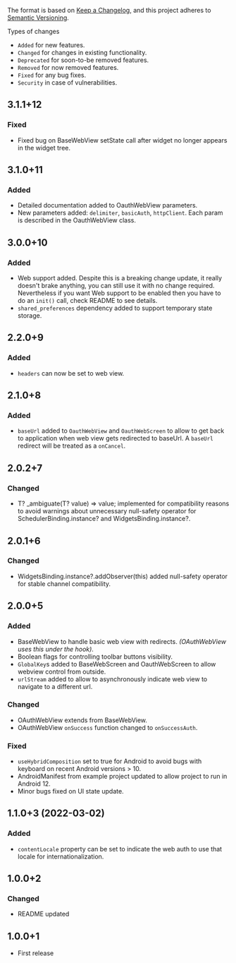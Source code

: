 The format is based on [Keep a Changelog](https://keepachangelog.com/en/1.0.0/),
and this project adheres to [Semantic Versioning](https://semver.org/spec/v2.0.0.html).

Types of changes
- `Added` for new features.
- `Changed` for changes in existing functionality.
- `Deprecated` for soon-to-be removed features.
- `Removed` for now removed features.
- `Fixed` for any bug fixes.
- `Security` in case of vulnerabilities.

## 3.1.1+12
### Fixed
- Fixed bug on BaseWebView setState call after widget no longer appears in the widget tree.

## 3.1.0+11
### Added
- Detailed documentation added to OauthWebView parameters.
- New parameters added: `delimiter`, `basicAuth`, `httpClient`. Each param is described in the OauthWebView class. 

## 3.0.0+10
### Added
- Web support added. Despite this is a breaking change update, it really doesn't brake anything, you can still use it with no change required. Nevertheless if you want Web support to be enabled then you have to do an `init()` call, check README to see details.   
- `shared_preferences` dependency added to support temporary state storage.

## 2.2.0+9
### Added
- `headers` can now be set to web view.

## 2.1.0+8
### Added
- `baseUrl` added to `OauthWebView` and `OauthWebScreen` to allow to get back to application when web view gets redirected to baseUrl. A `baseUrl` redirect will be treated as a `onCancel`.

## 2.0.2+7
### Changed
- T? _ambiguate<T>(T? value) => value; implemented for compatibility reasons to avoid warnings about unnecessary null-safety operator for SchedulerBinding.instance? and WidgetsBinding.instance?.

## 2.0.1+6
### Changed
- WidgetsBinding.instance?.addObserver(this) added null-safety operator for stable channel compatibility.

## 2.0.0+5
### Added
- BaseWebView to handle basic web view with redirects. *(OAuthWebView uses this under the hook)*.
- Boolean flags for controlling toolbar buttons visibility.
- `GlobalKey`s added to BaseWebScreen and OauthWebScreen to allow webview control from outside.
- `urlStream` added to allow to asynchronously indicate web view to navigate to a different url.

### Changed
- OAuthWebView extends from BaseWebView.
- OAuthWebView `onSuccess` function changed to `onSuccessAuth`.

### Fixed
- `useHybridComposition` set to true for Android to avoid bugs with keyboard on recent Android versions > 10.
- AndroidManifest from example project updated to allow project to run in Android 12.
- Minor bugs fixed on UI state update.

## 1.1.0+3 (2022-03-02)
### Added
- `contentLocale` property can be set to indicate the web auth to use that locale for internationalization.

## 1.0.0+2
### Changed
- README updated

## 1.0.0+1
- First release
